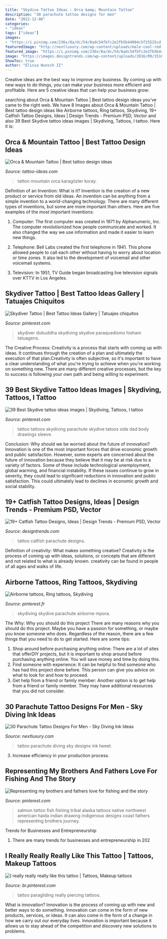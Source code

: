 ```yaml
---
title: "Skydive Tattoo Ideas : Orca &amp; Mountain Tattoo"
description: "30 parachute tattoo designs for men"
date: "2022-12-06"
categories:
- "ideas"
tags: ["ideas"]
images:
- "https://i.pinimg.com/236x/8a/dc/54/8adc54fbfc2e2fb5b44904c5f25525cd.jpg"
featuredImage: "http://nextluxury.com/wp-content/uploads/male-cool-red-watercolor-tricep-back-of-arm-parachute-tattoo-ideas.jpg"
featured_image: "https://i.pinimg.com/236x/8a/dc/54/8adc54fbfc2e2fb5b44904c5f25525cd.jpg"
image: "https://images.designtrends.com/wp-content/uploads/2016/09/15160246/Parachute-Catfish-Tattoo.jpg"
ShowToc: true
author: "Elissa Wunsch II"
---
```



Creative ideas are the best way to improve any business. By coming up with new ways to do things, you can make your business more efficient and profitable. Here are 5 creative ideas that can help your business grow: 

	

		
searching about Orca &amp; Mountain Tattoo | Best tattoo design ideas you've came to the right web. We have 8 Images about Orca &amp; Mountain Tattoo | Best tattoo design ideas like Airborne tattoos, Ring tattoos, Skydiving, 19+ Catfish Tattoo Designs, Ideas | Design Trends - Premium PSD, Vector and also 39 Best Skydive tattoo ideas images | Skydiving, Tattoos, I tattoo. Here it is:
		
    
## Orca &amp; Mountain Tattoo | Best Tattoo Design Ideas

<img loading=lazy src="https://tattoo-ideas.com/wp-content/uploads/2016/04/orca-mountain-tattoo.jpg" onerror="this.onerror=null;this.src='https://tse2.mm.bing.net/th?id=OIP.ZheTFjQST70jkFPigacVFwHaHa&amp;pid=15.1';" alt="Orca &amp; Mountain Tattoo | Best tattoo design ideas">

_Source: tattoo-ideas.com_

>tattoo mountain orca karagözler koray. 

	

Definition of an Invention: What is it?
Invention is the creation of a new product or service from old ideas. An invention can be anything from a simple invention to a world-changing technology. There are many different types of inventions, but some are more important than others. Here are five examples of the most important inventions: 
1) Computer: The first computer was created in 1971 by Alphanumeric, Inc. The computer revolutionized how people communicate and worked. It also changed the way we use information and made it easier to learn new things.

2) Telephone: Bell Labs created the first telephone in 1941. This phone allowed people to call each other without having to worry about location or time zones. It also led to the development of voicemail and other voicemail systems.

3) Television: In 1951, TV Guide began broadcasting live television signals over KTTV in Los Angeles.

    
## Skydiver Tattoo | Best Tattoo Ideas Gallery | Tatuajes Chiquitos

<img loading=lazy src="https://i.pinimg.com/originals/2f/70/2d/2f702d516248d1ae420d1468d1ccf3f8.jpg" onerror="this.onerror=null;this.src='https://tse4.mm.bing.net/th?id=OIP.uODyQOJQH4lyEK3BXBTEHgHaHa&amp;pid=15.1';" alt="Skydiver Tattoo | Best Tattoo Ideas Gallery | Tatuajes chiquitos">

_Source: pinterest.com_

>skydiver dubuddha skydiving skydive paraquedismo hisham tatuagens. 

	

The Creative Process:
Creativity is a process that starts with coming up with ideas. It continues through the creation of a plan and ultimately the execution of that plan.Creativity is often subjective, so it's important to have a clear understanding of what you're trying to achieve when you're working on something new. There are many different creative processes, but the key to success is following your own path and being willing to experiment.

    
## 39 Best Skydive Tattoo Ideas Images | Skydiving, Tattoos, I Tattoo

<img loading=lazy src="https://i.pinimg.com/236x/8a/dc/54/8adc54fbfc2e2fb5b44904c5f25525cd.jpg" onerror="this.onerror=null;this.src='https://tse3.mm.bing.net/th?id=OIP.scVVNR8Ge4NR4E_stE5tyQAAAA&amp;pid=15.1';" alt="39 Best Skydive tattoo ideas images | Skydiving, Tattoos, I tattoo">

_Source: pinterest.com_

>tattoo tattoos skydiving parachute skydive tatoos side dad body drawings sleeve. 

	

Conclusion: Why should we be worried about the future of innovation?
Innovation is one of the most important forces that drive economic growth and public satisfaction. However, some experts are concerned about the future of innovation because they believe that it may be at risk due to a variety of factors. Some of these include technological unemployment, global warming, and financial instability. If these issues continue to grow in severity, they could lead to significant reductions in innovation and public satisfaction. This could ultimately lead to declines in economic growth and social stability.

    
## 19+ Catfish Tattoo Designs, Ideas | Design Trends - Premium PSD, Vector

<img loading=lazy src="https://images.designtrends.com/wp-content/uploads/2016/09/15160246/Parachute-Catfish-Tattoo.jpg" onerror="this.onerror=null;this.src='https://tse4.mm.bing.net/th?id=OIP.eIs0vXdvR5_Gr-Wdsik8bAHaJQ&amp;pid=15.1';" alt="19+ Catfish Tattoo Designs, Ideas | Design Trends - Premium PSD, Vector">

_Source: designtrends.com_

>tattoo catfish parachute designs. 

	

Definition of creativity: What makes something creative?
Creativity is the process of coming up with ideas, solutions, or concepts that are different and not related to what is already known. creativity can be found in people of all ages and walks of life.

    
## Airborne Tattoos, Ring Tattoos, Skydiving

<img loading=lazy src="https://i.pinimg.com/originals/89/62/96/896296c37b8b389c8a21b13681f649dd.jpg" onerror="this.onerror=null;this.src='https://tse1.mm.bing.net/th?id=OIP.LwLKn0NlAwmIJ-LLOeLbYAHaLH&amp;pid=15.1';" alt="Airborne tattoos, Ring tattoos, Skydiving">

_Source: pinterest.fr_

>skydiving skydive parachute airborne mpora. 

	

The Why: Why you should do this project
There are many reasons why you should do this project. Maybe you have a passion for something, or maybe you know someone who does. Regardless of the reason, there are a few things that you need to do to get started. Here are some tips:
1. Shop around before purchasing anything online: There are a lot of sites that offerDIY projects, but it is important to shop around before purchasing anything online. You will save money and time by doing this.
2. Find someone with experience: It can be helpful to find someone who has had this project done before. This person can give you advice on what to look for and how to proceed.
3. Get help from a friend or family member: Another option is to get help from a friend or family member. They may have additional resources that you did not consider.

    
## 30 Parachute Tattoo Designs For Men - Sky Diving Ink Ideas

<img loading=lazy src="http://nextluxury.com/wp-content/uploads/male-cool-red-watercolor-tricep-back-of-arm-parachute-tattoo-ideas.jpg" onerror="this.onerror=null;this.src='https://tse2.mm.bing.net/th?id=OIP.KLMT4K8gJus-aJJV1n7azQHaHa&amp;pid=15.1';" alt="30 Parachute Tattoo Designs For Men - Sky Diving Ink Ideas">

_Source: nextluxury.com_

>tattoo parachute diving sky designs ink tweet. 

	

3. Increase efficiency in your production process.

    
## Representing My Brothers And Fathers Love For Fishing And The Story

<img loading=lazy src="https://i.pinimg.com/originals/66/2c/5d/662c5d9a373182917d3a139152acd260.jpg" onerror="this.onerror=null;this.src='https://tse1.mm.bing.net/th?id=OIP.YwmYcvGKIaB2zR7TUEZG-AHaDn&amp;pid=15.1';" alt="Representing my brothers and fathers love for fishing and the story">

_Source: pinterest.com_

>salmon tattoo fish fishing tribal alaska tattoos native northwest american haida indian drawing indigenous designs coast fathers representing brothers journey. 

	

Trends for Businesses and Entrepreneurship
1. There are many trends for businesses and entrepreneurship in 202
    
## I Really Really Really Like This Tattoo | Tattoos, Makeup Tattoos

<img loading=lazy src="https://i.pinimg.com/736x/4d/62/ac/4d62acecec8709b7348ae9a3e6022bc4.jpg" onerror="this.onerror=null;this.src='https://tse2.mm.bing.net/th?id=OIP.TGEp1nATkfZ7u0xylJ4r9gHaNL&amp;pid=15.1';" alt="I really really really like this tattoo | Tattoos, Makeup tattoos">

_Source: br.pinterest.com_

>tattoo paragliding really piercing tattoos. 

	

What is innovation?
Innovation is the process of coming up with new and better ways to do something. Innovation can come in the form of new products, services, or ideas. It can also come in the form of a change in how we carry out our everyday lives. Innovation is important because it allows us to stay ahead of the competition and discovery new solutions to problems.

